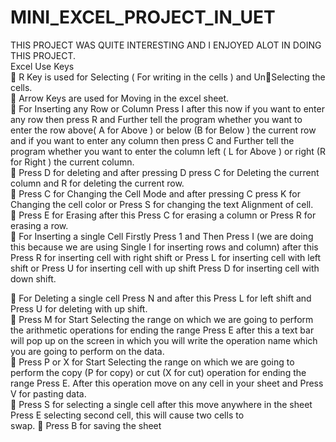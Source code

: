 # MINI_EXCEL_PROJECT_IN_UET
THIS PROJECT WAS QUITE INTERESTING AND I ENJOYED ALOT IN DOING THIS PROJECT.
<br>
Excel Use Keys
<br>
 R Key is used for Selecting ( For writing in the cells ) and UnSelecting the cells.
<br>
 Arrow Keys are used for Moving in the excel sheet.
<br>
 For Inserting any Row or Column Press I after this now if you 
want to enter any row then press R and Further tell the program 
whether you want to enter the row above( A for Above ) or below
(B for Below ) the current row and if you want to enter any column 
then press C and Further tell the program whether you want to 
enter the column left ( L for Above ) or right (R for Right ) the 
current column.
<br>
 Press D for deleting and after pressing D press C for Deleting the 
current column and R for deleting the current row.
<br>
 Press C for Changing the Cell Mode and after pressing C press K 
for Changing the cell color or Press S for changing the text 
Alignment of cell.
<br>
 Press E for Erasing after this Press C for erasing a column or Press 
R for erasing a row.
<br>
 For Inserting a single Cell Firstly Press 1 and Then Press I (we are
doing this because we are using Single I for inserting rows and 
column) after this Press R for inserting cell with right shift or Press 
L for inserting cell with left shift or Press U for inserting cell with 
up shift Press D for inserting cell with down shift.
<br>

 For Deleting a single cell Press N and after this Press L for left 
shift and Press U for deleting with up shift.
<br>
 Press M for Start Selecting the range on which we are going to 
perform the arithmetic operations for ending the range Press E 
after this a text bar will pop up on the screen in which you will 
write the operation name which you are going to perform on the 
data.
<br>
 Press P or X for Start Selecting the range on which we are going to 
perform the copy (P for copy) or cut (X for cut) operation for 
ending the range Press E. After this operation move on any cell in 
your sheet and Press V for pasting data.
<br>
 Press S for selecting a single cell after this move anywhere in the 
sheet Press E selecting second cell, this will cause two cells to 
<br>
swap.
 Press B for saving the sheet
